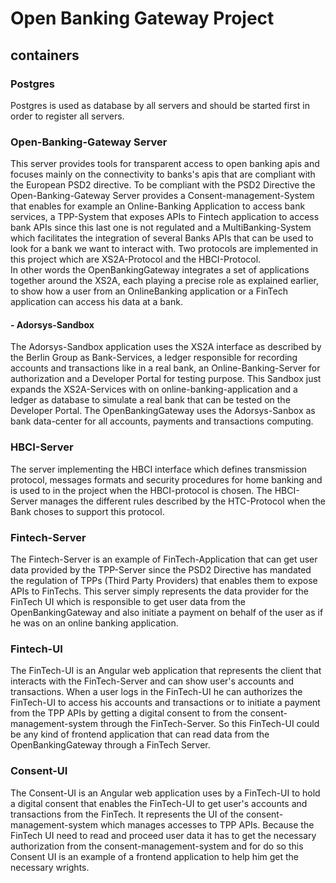 # Open Banking Gateway Project

## containers

### Postgres

Postgres is used as database by all servers and should be started first in order to register all servers.

### Open-Banking-Gateway Server

This server provides tools for transparent access to open banking apis and focuses mainly on the connectivity to banks's apis that are compliant with the European PSD2 directive.
To be compliant with the PSD2 Directive the Open-Banking-Gateway Server provides a Consent-management-System that enables for example an Online-Banking Application to access bank services,
a TPP-System that exposes APIs to Fintech application to access bank APIs since this last one is not regulated and a MultiBanking-System which facilitates the integration of
several Banks APIs that can be used to look for a bank we want to interact with. Two protocols are implemented in this project which are XS2A-Protocol and the HBCI-Protocol.  
In other words the OpenBankingGateway integrates a set of applications together around the XS2A, each playing a precise role as explained earlier, to show how a user from an OnlineBanking
application or a FinTech application can access his data at a bank.

#### - Adorsys-Sandbox

The Adorsys-Sandbox application uses the XS2A interface as described by the Berlin Group as Bank-Services, a ledger responsible for recording accounts and transactions
like in a real bank, an Online-Banking-Server for authorization and a Developer Portal for testing purpose. This Sandbox just expands the XS2A-Services with on online-banking-application and
a ledger as database to simulate a real bank that can be tested on the Developer Portal.
The OpenBankingGateway uses the Adorsys-Sanbox as bank data-center for all accounts, payments and transactions computing.

### HBCI-Server

The server implementing the HBCI interface which defines transmission protocol, messages formats and security procedures for home banking
and is used to in the project when the HBCI-protocol is chosen. The HBCI-Server manages the different rules described by the HTC-Protocol when the Bank choses to
support this protocol.

### Fintech-Server

The Fintech-Server is an example of FinTech-Application that can get user data provided by the TPP-Server since the PSD2 Directive has mandated the regulation of TPPs (Third Party Providers)
that enables them to expose APIs to FinTechs. This server simply represents the data provider for the FinTech UI which is responsible to get user data from the OpenBankingGateway and also
initiate a payment on behalf of the user as if he was on an online banking application.

### Fintech-UI

The FinTech-UI is an Angular web application that represents the client that interacts with the FinTech-Server and can show user's accounts and transactions.
When a user logs in the FinTech-UI he can authorizes the FinTech-UI to access his accounts and transactions or to initiate a payment from the TPP APIs by getting a digital consent to
from the consent-management-system through the FinTech-Server. So this FinTech-UI could be any kind of frontend application that can read data from the OpenBankingGateway through a
FinTech Server.

### Consent-UI

The Consent-UI is an Angular web application uses by a FinTech-UI to hold a digital consent that enables the FinTech-UI to get user's accounts and transactions
from the FinTech. It represents the UI of the consent-management-system which manages accesses to TPP APIs. Because the FinTech UI need to read and proceed user data it has to
get the necessary authorization from the consent-management-system and for do so this Consent UI is an example of a frontend application to help him get the necessary wrights.

